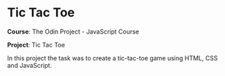 # Tic Tac Toe

**Course**: The Odin Project - JavaScript Course


**Project**: Tic Tac Toe


In this project the task was to create a tic-tac-toe game using HTML, CSS and JavaScript.
